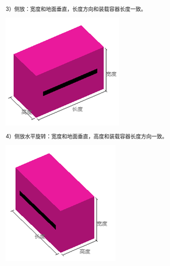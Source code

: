 3）侧放：宽度和地面垂直，长度方向和装载容器长度一致。

![](/assets/微信截图_20200527172025.png)

4）侧放水平旋转：宽度和地面垂直，高度和装载容器长度方向一致。

![](/assets/微信截图_20200527172035.png)

